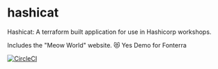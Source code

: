 # hashicat
Hashicat: A terraform built application for use in Hashicorp workshops.

Includes the "Meow World" website. 😻 Yes Demo for Fonterra

[![CircleCI](https://circleci.com/gh/hashicorp/hashicat-azure.svg?style=svg)](https://circleci.com/gh/hashicorp/hashicat-azure)
